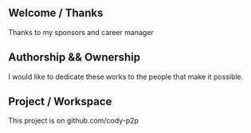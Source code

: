 ## Welcome / Thanks
Thanks to my sponsors and career manager

## Authorship && Ownership
I would like to dedicate these works to the people that make it possible.

## Project / Workspace
This project is on github.com/cody-p2p

